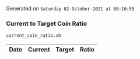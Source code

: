 Generated on `Saturday 02-October-2021 at 08:10:55`

### Current to Target Coin Ratio
`current_coin_ratio.sh`

Date|Current|Target|Ratio
---|---|---|---
